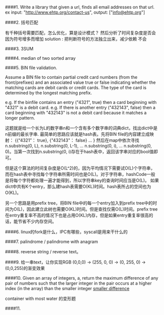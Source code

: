 ####1. Write a library that given a url, finds all email addresses on that url.
ex input: "http://www.ehtp.org/contact-us", output: ["info@ehtp.org"]

####2. 括号匹配

有千种括号需要匹配，怎么优化，算是设计模式？ 然后分析了时间复杂度是否会因为符号增多而增加
solution : 把判断符号的方法独立出来，减少依赖
不会

####3. 3SUM

####4. median of two sorted array 

####5. BIN file validation.

Assume a BIN file to contain partial credit card numbers (from the front/prefixes) and an associated value true or false indicating whether the matching cards are debit cards or credit cards. The type of the card is determined by the longest matching prefix.

e.g. If the binfile contains an entry ("4321", true) then a card beginning with "4321" is a debit card.
e.g. If there is another entry ("432143", false) then a card beginning with "432143" is not a debit card because it matches a longer pattern.

这题就是给一个长为L的数字串n和一个含有多个数字串的词典dict，找出dict中是n前缀的最长字串.
最简单的思路应该就是hash表。先将BIN file的内容建立成映射：
{{“4321”： true}, {"432143"： false} ... } 
然后在map中依次寻找n.substring(0, L), n.substring(0, L-1), ... n.substring(0, i), ... n.substring(0, 0)。当第一次找到n.substring(0, i)存在于hash表中，返回该字串对应的bool值即可。

但是这个算法的时间复杂度是O(L^2)的，因为平均情况下需要试O(L)个字符串，而在hash表中寻找每个字符串所需时间也是O(L)。对于字符串，hashCode一般是将每个字符都处理一遍才能得到，所以字符串key的查询时间应当是O(L)。
如果dict中共有K个entry，那么建hash表需要O(KL)时间。hash表所占的空间也为O(KL)。

另一个思路是用prefix tree，将BIN file中的每一个entry加入到prefix tree中的时间为O(L)，因此建立此树也需要O(KL)时间。但是查找仅需O(L)时间。prefix tree在entry重复率不高的情况下也是占用O(KL)内存，但是如果entry重复率很高的话，能节省不少内存空间。

####6. linux的fork是什么，IPC有哪些，syscall是用来干什么的

####7. palindrome / palindrome with anagram

####8. reverse string / reverse text。

####9. 给一串text，让你实现RGB (0,0,0) -> (255, 0, 0) -> (0, 255, 0) -> (0,0,255)的渐变效果

####10. Given an array of integers, a, return the maximum difference of any pair of numbers such that the larger integer in the pair occurs at a higher index (in the array) than the smaller integer
[smaller difference](http://www.lintcode.com/en/problem/the-smallest-difference/)

container with most water 的变形题

####11. 